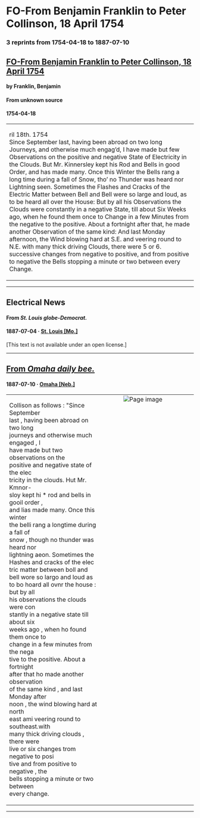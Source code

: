 
# FO-From Benjamin Franklin to Peter Collinson, 18 April 1754

### 3 reprints from 1754-04-18 to 1887-07-10

## [FO-From Benjamin Franklin to Peter Collinson, 18 April 1754](https://founders.archives.gov/documents/Franklin/01-05-02-0077)

#### by Franklin, Benjamin

#### From unknown source

#### 1754-04-18

<table style="width: 100%;"><tr><td style="width: 50%">

ril 18th. 1754  
Since September last, having been abroad on two long Journeys, and otherwise much engag’d, I have made but few Observations on the positive and negative State of Electricity in the Clouds. But Mr. Kinnersley kept his Rod and Bells in good Order, and has made many. Once this Winter the Bells rang a long time during a fall of Snow, tho’ no Thunder was heard nor Lightning seen. Sometimes the Flashes and Cracks of the Electric Matter between Bell and Bell were so large and loud, as to be heard all over the House: But by all his Observations the Clouds were constantly in a negative State, till about Six Weeks ago, when he found them once to Change in a few Minutes from the negative to the positive. About a fortnight after that, he made another Observation of the same kind: And last Monday afternoon, the Wind blowing hard at S.E. and veering round to N.E. with many thick driving Clouds, there were 5 or 6. successive changes from negative to positive, and from positive to negative the Bells stopping a minute or two between every Change.
</td></tr></table>

---

## Electrical News

#### From _St. Louis globe-Democrat._

#### 1887-07-04 &middot; [St. Louis [Mo.]](http://dbpedia.org/resource/St._Louis)

[This text is not available under an open license.]

---

## [From _Omaha daily bee._](https://chroniclingamerica.loc.gov/lccn/sn99021999/1887-07-10/ed-1/seq-12)

#### 1887-07-10 &middot; [Omaha [Neb.]](http://dbpedia.org/resource/Omaha%2C_Nebraska)

<table style="width: 100%;"><tr><td style="width: 50%">

  
Collison as follows : &quot;Since September  
last , having been abroad on two long  
journeys and otherwise much engaged , I  
have made but two observations on the  
positive and negative state of the elec­  
tricity in the clouds. Hut Mr. Kmnor-  
sloy kept hi * rod and bells in gooil order ,  
and lias made many. Once this winter  
the belli rang a longtime during a fall of  
snow , though no thunder was heard nor  
lightning aeon. Sometimes the  
Hashes and cracks of the elec­  
tric matter between boll and  
bell wore so largo and loud as  
to bo hoard all ovnr the house : but by all  
his observations the clouds were con­  
stantly in a negative state till about six  
weeks ago , when ho found them once to  
change in a few minutes from the nega­  
tive to the positive. About a fortnight  
after that ho made another observation  
of the same kind , and last Monday after­  
noon , the wind blowing hard at north­  
east ami veering round to southeast.with  
many thick driving clouds , there were  
live or six changes trom negative to posi­  
tive and from positive to negative , the  
bells stopping a minute or two between  
every change. 
</td><td style="width: 50%; max-height: 75%; margin: auto; display: block;">
<img alt="Page image" src="https://chroniclingamerica.loc.gov/iiif/2/nbu_chadron_ver01%2Fdata%2Fsn99021999%2F00206538181%2F1887071001%2F0046.jp2/pct:56.997366,48.875480,12.379280,13.079402/!600,600/0/default.jpg"/>
</td>
</tr></table>

---

